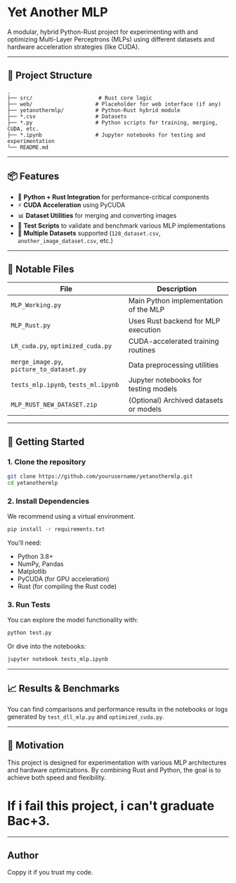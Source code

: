 # Yet Another MLP

A modular, hybrid Python-Rust project for experimenting with and optimizing Multi-Layer Perceptrons (MLPs) using different datasets and hardware acceleration strategies (like CUDA).

---

## 🚀 Project Structure

```
.
├── src/                     # Rust core logic
├── web/                    # Placeholder for web interface (if any)
├── yetanothermlp/          # Python-Rust hybrid module
├── *.csv                   # Datasets
├── *.py                    # Python scripts for training, merging, CUDA, etc.
├── *.ipynb                 # Jupyter notebooks for testing and experimentation
└── README.md
```

---

## 📦 Features

- 🔗 **Python + Rust Integration** for performance-critical components
- ⚡ **CUDA Acceleration** using PyCUDA
- 📊 **Dataset Utilities** for merging and converting images
- 🧪 **Test Scripts** to validate and benchmark various MLP implementations
- 🔄 **Multiple Datasets** supported (`128_dataset.csv`, `another_image_dataset.csv`, etc.)

---

## 📁 Notable Files

| File | Description |
|------|-------------|
| `MLP_Working.py` | Main Python implementation of the MLP |
| `MLP_Rust.py` | Uses Rust backend for MLP execution |
| `LR_cuda.py`, `optimized_cuda.py` | CUDA-accelerated training routines |
| `merge_image.py`, `picture_to_dataset.py` | Data preprocessing utilities |
| `tests_mlp.ipynb`, `tests_ml.ipynb` | Jupyter notebooks for testing models |
| `MLP_RUST_NEW_DATASET.zip` | (Optional) Archived datasets or models |

---

## 🔧 Getting Started

### 1. Clone the repository

```bash
git clone https://github.com/yourusername/yetanothermlp.git
cd yetanothermlp
```

### 2. Install Dependencies

We recommend using a virtual environment.

```bash
pip install -r requirements.txt
```

You'll need:

- Python 3.8+
- NumPy, Pandas
- Matplotlib
- PyCUDA (for GPU acceleration)
- Rust (for compiling the Rust code)

### 3. Run Tests

You can explore the model functionality with:

```bash
python test.py
```

Or dive into the notebooks:

```bash
jupyter notebook tests_mlp.ipynb
```

---

## 📈 Results & Benchmarks

You can find comparisons and performance results in the notebooks or logs generated by `test_dll_mlp.py` and `optimized_cuda.py`.

---

## 🧠 Motivation

This project is designed for experimentation with various MLP architectures and hardware optimizations. By combining Rust and Python, the goal is to achieve both speed and flexibility.

# If i fail this project, i can't graduate Bac+3.

---

## Author

Coppy it if you trust my code.
